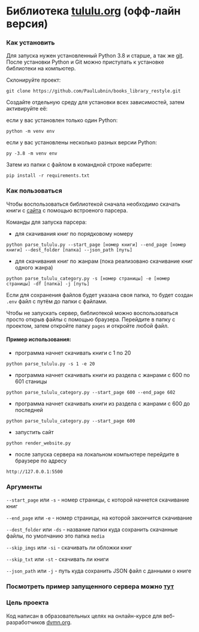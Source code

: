 # Библиотека [tululu.org](https://tululu.org/) (офф-лайн версия)

### Как установить
Для запуска нужен установленный Python 3.8 и старше, а так же [git](https://git-scm.com/downloads).
После установки Python и Git можно приступать к установке библиотеки на компьютер.

Склонируйте проект:
```
git clone https://github.com/PaulLubnin/books_library_restyle.git
```
Создайте отдельную среду для установки всех зависимостей, затем активируйте её:

если у вас установлен только один Python:
```
python -m venv env
```
если у вас установлены несколько разных версии Python:
```
py -3.8 -m venv env
```
Затем из папки с файлом в командной строке наберите:
```
pip install -r requirements.txt
```

### Как пользоваться
Чтобы воспользоваться библиотекой сначала необходимо скачать книги с [сайта](https://tululu.org/) с помощью встроеного парсера.

Команды для запуска парсера:
- для скачивания книг по порядковому номеру
```
python parse_tululu.py --start_page [номер книги] --end_page [номер книги] --dest_folder [папка] --json_path [путь]
```
- для скачивания книг по жанрам (пока реализовано скачивание книг одного жанра)
```
python parse_tululu_category.py -s [номер страницы] -e [номер страницы] -df [папка] -j [путь]
```
Если для сохранения файлов будет указана своя папка, то будет создан `.env` файл с путём до папки с файлами.

Чтобы не запускать сервер, библиотекой можно воспользоваться просто открыв файлы с помощью браузера.
Перейдите в папку с проектом, затем откройте папку `pages` и откройте любой файл.

#### Пример использования:
- программа начнет скачивать книги с 1 по 20
```
python parse_tululu.py -s 1 -e 20
```
- программа начнет скачивать книги из раздела с жанрами с 600 по 601 станицы
```
python parse_tululu_category.py --start_page 600 --end_page 602
```
- программа начнет скачивать книги из раздела с жанрами с 600 до последней
```
python parse_tululu_category.py --start_page 600
```
- запустить сайт
```
python render_website.py
```
- после запуска сервера на локальном компьютере перейдите в браузере по адресу
```
http://127.0.0.1:5500
```

### Аргументы
`--start_page` или `-s` - номер страницы, с которой начнется скачивание книг

`--end_page` или `-e` - номер страницы, на которой закончится скачивание

`--dest_folder` или `-ds` - название папки куда сохранить скачанные файлы, по умолчанию это папка `media`

`--skip_imgs` или `-si` - скачивать ли обложки книг

`--skip_txt` или `-st` - скачивать ли книги

`--json_path` или `-j` - путь куда сохранить JSON файл с данными о книге

### Посмотреть пример запущенного сервера можно [тут](https://paullubnin.github.io/books_library_restyle/pages/index1.html)

### Цель проекта
Код написан в образовательных целях на онлайн-курсе для веб-разработчиков [dvmn.org](https://dvmn.org/).